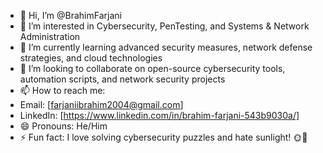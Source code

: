 - 👋 Hi, I’m @BrahimFarjani
- 👀 I’m interested in Cybersecurity, PenTesting, and Systems & Network Administration
- 🌱 I’m currently learning advanced security measures, network defense strategies, and cloud technologies
- 💞️ I’m looking to collaborate on open-source cybersecurity tools, automation scripts, and network security projects
- 📫 How to reach me:
- Email: [farjaniibrahim2004@gmail.com]
- LinkedIn: [https://www.linkedin.com/in/brahim-farjani-543b9030a/]
- 😄 Pronouns: He/Him
- ⚡ Fun fact: I love solving cybersecurity puzzles and hate sunlight! 🌞🚫
